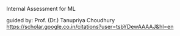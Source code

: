 Internal Assessment for ML 

guided by: Prof. (Dr.) Tanupriya Choudhury
https://scholar.google.co.in/citations?user=tsbYDewAAAAJ&hl=en
